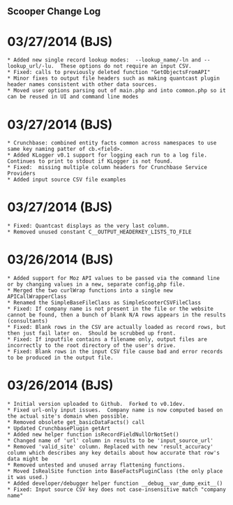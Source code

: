 ## Scooper Change Log


# 03/27/2014 (BJS)
	* Added new single record lookup modes:  --lookup_name/-ln and --lookup_url/-lu.  These options do not require an input CSV.
	* Fixed: calls to previously deleted function "GetObjectsFromAPI"
	* Minor fixes to output file headers such as making quantcast plugin header names consistent with other data sources.
	* Moved user options parsing out of main.php and into common.php so it can be reused in UI and command line modes


# 03/27/2014 (BJS)
	* Crunchbase: combined entity facts common across namespaces to use same key naming patter of cb.<field>.
	* Added KLogger v0.1 support for logging each run to a log file.  Continues to print to stdout if KLogger is not found.
	* Fixed:  missing multiple column headers for Crunchbase Service Providers
	* Added input source CSV file examples


# 03/27/2014 (BJS)
	* Fixed: Quantcast displays as the very last column.
	* Removed unused constant C__OUTPUT_HEADERKEY_LISTS_TO_FILE

# 03/26/2014 (BJS)
	* Added support for Moz API values to be passed via the command line or by changing values in a new, separate config.php file.
	* Merged the two curlWrap functions into a single new APICallWrapperClass
	* Renamed the SimpleBaseFileClass as SimpleScooterCSVFileClass
    * Fixed: If company name is not present in the file or the website cannot be found, then a bunch of blank N/A rows appears in the results (consultants)
    * Fixed: Blank rows in the CSV are actually loaded as record rows, but then just fail later on.  Should be scrubbed up front.
	* Fixed: If inputfile contains a filename only, output files are incorrectly to the root directory of the user's drive.
	* Fixed: Blank rows in the input CSV file cause bad and error records to be produced in the output file.

# 03/26/2014 (BJS)
	* Initial version uploaded to Github.  Forked to v0.1dev.
	* Fixed url-only input issues.  Company name is now computed based on the actual site's domain when possible.
    * Removed obsolete get_basicDataFacts() call
	* Updated CrunchbasePlugin getArt
	* Added new helper function isRecordFieldNullOrNotSet()
	* Changed name of 'url' column in results to be 'input_source_url'
	* Removed 'valid_site' column. Replaced with new 'result_accuracy' column which describes any key details about how accurate that row's data might be
	* Removed untested and unused array flattening functions.
	* Moved IsRealSite function into BaseFactsPluginClass (the only place it was used.)
	* Added developer/debugger helper function __debug__var_dump_exit__()
	* Fixed: Input source CSV key does not case-insensitive match "company name"






